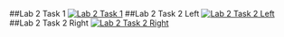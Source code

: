 ##Lab 2 Task 1
[![Lab 2 Task 1](https://img.youtube.com/vi/0BIwnF_wsds/0.jpg)](https://www.youtube.com/watch?v=0BIwnF_wsds)
##Lab 2 Task 2 Left
[![Lab 2 Task 2 Left](https://img.youtube.com/vi/w3KlTgixaUc/0.jpg)](https://www.youtube.com/watch?v=w3KlTgixaUc)
##Lab 2 Task 2 Right
[![Lab 2 Task 2 Right](https://img.youtube.com/vi/brGe4sh4Aog/0.jpg)](https://www.youtube.com/watch?v=brGe4sh4Aog)
